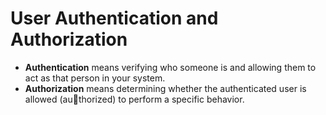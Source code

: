 # User Authentication and Authorization
* **Authentication** means verifying who someone is and allowing them to act as that person in your system.
* **Authorization** means determining whether the authenticated user is allowed (authorized) to perform a specific behavior. 
